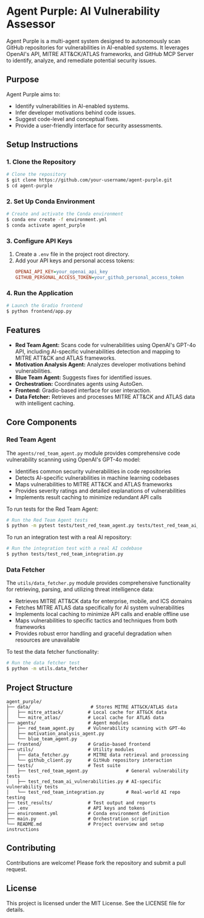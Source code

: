 # Agent Purple: AI Vulnerability Assessor

Agent Purple is a multi-agent system designed to autonomously scan GitHub repositories for vulnerabilities in AI-enabled systems. It leverages OpenAI's API, MITRE ATT&CK/ATLAS frameworks, and GitHub MCP Server to identify, analyze, and remediate potential security issues.

## Purpose
Agent Purple aims to:
- Identify vulnerabilities in AI-enabled systems.
- Infer developer motivations behind code issues.
- Suggest code-level and conceptual fixes.
- Provide a user-friendly interface for security assessments.

## Setup Instructions

### 1. Clone the Repository
```bash
# Clone the repository
$ git clone https://github.com/your-username/agent-purple.git
$ cd agent-purple
```

### 2. Set Up Conda Environment
```bash
# Create and activate the Conda environment
$ conda env create -f environment.yml
$ conda activate agent_purple
```

### 3. Configure API Keys
1. Create a `.env` file in the project root directory.
2. Add your API keys and personal access tokens:
   ```ini
   OPENAI_API_KEY=your_openai_api_key
   GITHUB_PERSONAL_ACCESS_TOKEN=your_github_personal_access_token
   ```

### 4. Run the Application
```bash
# Launch the Gradio frontend
$ python frontend/app.py
```

## Features
- **Red Team Agent:** Scans code for vulnerabilities using OpenAI's GPT-4o API, including AI-specific vulnerabilities detection and mapping to MITRE ATT&CK and ATLAS frameworks.
- **Motivation Analysis Agent:** Analyzes developer motivations behind vulnerabilities.
- **Blue Team Agent:** Suggests fixes for identified issues.
- **Orchestration:** Coordinates agents using AutoGen.
- **Frontend:** Gradio-based interface for user interaction.
- **Data Fetcher:** Retrieves and processes MITRE ATT&CK and ATLAS data with intelligent caching.

## Core Components

### Red Team Agent
The `agents/red_team_agent.py` module provides comprehensive code vulnerability scanning using OpenAI's GPT-4o model:

- Identifies common security vulnerabilities in code repositories
- Detects AI-specific vulnerabilities in machine learning codebases
- Maps vulnerabilities to MITRE ATT&CK and ATLAS frameworks
- Provides severity ratings and detailed explanations of vulnerabilities
- Implements result caching to minimize redundant API calls

To run tests for the Red Team Agent:
```bash
# Run the Red Team Agent tests
$ python -m pytest tests/test_red_team_agent.py tests/test_red_team_ai_vulnerabilities.py
```

To run an integration test with a real AI repository:
```bash
# Run the integration test with a real AI codebase
$ python tests/test_red_team_integration.py
```

### Data Fetcher
The `utils/data_fetcher.py` module provides comprehensive functionality for retrieving, parsing, and utilizing threat intelligence data:

- Retrieves MITRE ATT&CK data for enterprise, mobile, and ICS domains
- Fetches MITRE ATLAS data specifically for AI system vulnerabilities
- Implements local caching to minimize API calls and enable offline use
- Maps vulnerabilities to specific tactics and techniques from both frameworks
- Provides robust error handling and graceful degradation when resources are unavailable

To test the data fetcher functionality:
```bash
# Run the data fetcher test
$ python -m utils.data_fetcher
```

## Project Structure
```
agent_purple/
├── data/                      # Stores MITRE ATT&CK/ATLAS data
│   ├── mitre_attack/         # Local cache for ATT&CK data
│   └── mitre_atlas/          # Local cache for ATLAS data
├── agents/                   # Agent modules
│   ├── red_team_agent.py     # Vulnerability scanning with GPT-4o
│   ├── motivation_analysis_agent.py
│   └── blue_team_agent.py
├── frontend/                 # Gradio-based frontend
├── utils/                    # Utility modules
│   ├── data_fetcher.py       # MITRE data retrieval and processing
│   └── github_client.py      # GitHub repository interaction
├── tests/                    # Test suite
│   ├── test_red_team_agent.py              # General vulnerability tests
│   ├── test_red_team_ai_vulnerabilities.py # AI-specific vulnerability tests
│   └── test_red_team_integration.py        # Real-world AI repo testing
├── test_results/             # Test output and reports
├── .env                      # API keys and tokens
├── environment.yml           # Conda environment definition
├── main.py                   # Orchestration script
└── README.md                 # Project overview and setup instructions
```

## Contributing
Contributions are welcome! Please fork the repository and submit a pull request.

## License
This project is licensed under the MIT License. See the LICENSE file for details.
